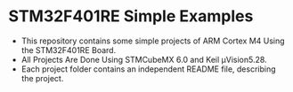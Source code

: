 # STM32F401RE Simple Examples
- This repository contains some simple projects of ARM Cortex M4 Using the STM32F401RE Board. 
- All Projects Are Done Using STMCubeMX 6.0 and Keil μVision5.28.
- Each project folder contains an independent README file, describing the project.
